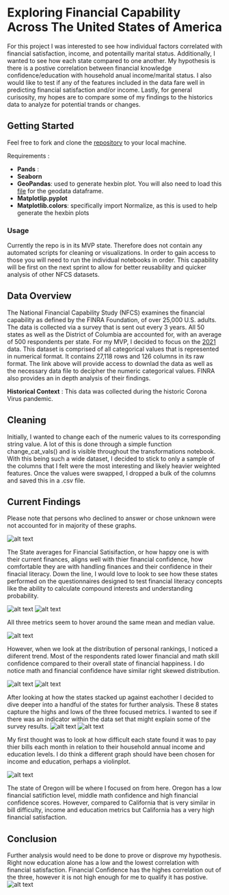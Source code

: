 # Exploring Financial Capability Across The United States of America
For this project I was interested to see how individual factors correlated with financial satisfaction, income, and potentailly  marital status. Additionally, I wanted to see how each state compared to one another. My hypothesis is there is a postive correlation between financial knowledge confidence/education with household anual income/marital status. I also would like to test if any of the features  included in the data fare well in predicting financial satisfaction and/or income. Lastly, for general curisosity, my hopes are to compare some of my findings to the historics data to analyze for potential trands or changes.

## Getting Started

Feel free to fork and clone the [repository](https://github.com/jhardin7612/financial_capability_study) to your local machine.

 Requirements : 
 - **Pands** :
 - **Seaborn** 
 - **GeoPandas**: used to generate hexbin plot. You will also need to load this [file]("https://raw.githubusercontent.com/holtzy/The-Python-Graph-Gallery/master/static/data/us_states_hexgrid.geojson.json") for the geodata dataframe.
 - **Matplotlip.pyplot**
 - **Matplotlib.colors**: specifically import Normalize, as this is used to help generate the hexbin plots

### Usage 
Currently the repo is in its MVP state. Therefore does not contain any automated scripts for cleaning or visualizations. In order to gain access to those you will need to run the individual notebooks in order. This capability will be first on the next sprint to allow for better reusability and quicker analysis of other NFCS datasets.

## Data Overview
The National Financial Capability Study (NFCS) examines the financial capability as defined by the FINRA Foundation, of over 25,000 U.S. adults. The data is collected via a survey that is sent out every 3 years. All 50 states as well as the District of Columbia are accounted for, with an average of 500 respondents per state. For my MVP, I decided to focus on the 
[2021](https://finrafoundation.org/knowledge-we-gain-share/nfcs/data-and-downloads) data. This dataset is comprised of all categorical values that is represented in numerical format. It contains 27,118 rows and 126 columns in its raw format. The link above will provide access to downlad the data as well as the necessary data file to decipher the numeric categorical values. FINRA also provides an in depth analysis of their findings. 

**Historical Context** : This data was collected during the historic Corona Virus pandemic.

## Cleaning
Initially, I wanted to change each of the numeric values to its corresponding string value. A lot of this is done through a simple function change_cat_vals() and is visible  throughout the transformations notebook. With this being such a wide dataset, I decided to stick to only a sample of the columns that I felt were the most interesting and likely heavier weighted features. Once the values were swapped, I dropped a bulk of the columns and saved this in a .csv file. 

## Current Findings
Please note that persons who declined to answer or chose unknown were not accounted for in majority of these graphs.

![alt text](images/fin_sat_map.png)

The State averages for Financial Satisifaction, or how happy one is with their current finances, aligns well with thier financial confidence, how comfortable they are with handling finances and their confidence in their finacial literacy. Down the line, I would love to look to see how these states performed on the questionnaires designed to test financial literacy concepts like the ability to calculate compound interests and understanding probability. 

![alt text](images/fin_conf_map.png)
![alt text](images/math_map.png)

All three metrics seem to hover around the same mean and median value.

![alt text](images/boxplot.png)

However, when we look at the distribution of personal rankings, I noticed a diiferent trend. Most of the respondents rated lower financial and math skill confidence compared to their overall state of financial happiness. I do notice math and financial confidence have similar right skewed distribution. 

![alt text](images/fin_sat_conf_hist.png) ![alt text](images/fin_sat_math_hist.png)

After looking at how the states stacked up against eachother I decided to dive deeper into a handful of the states for further analysis. These 8 states capture the highs and lows of the three focused metrics. I wanted to see if there was an indicator within the data set that might explain some of the survey results.
![alt text](images/bills_barchart.png)
![alt text](images/income_barchart.png)

My first thought was to look at how difficult each state found it was to pay thier bills each month in relation to their household annual income and education levels. I do think a different graph should have been chosen for income and education, perhaps a violinplot. 

![alt text](images/education_barchart.png)

The state of Oregon will be where I focused on from here.  Oregon has a low financial satifiction level, middle math confidence and high financial confidence scores. However, compared to California that is very similar in bill difficulty, income and education metrics but California has a very high financial satisfaction. 

## Conclusion
Further analysis would need to be done to prove or disprove my hypothesis. Right now education alone has a low and the lowest correlation with financial satisfaction. Financial Confidence has the highes correlation out of the three, however it is not high enough for me to qualify it has postive. 
![alt text](images/corr_snap.png)